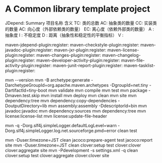 # A Common library template project

JDepend: Summary
项目名称 含义
TC: 类的总数
AC: 抽象类的数量
CC: 实装类的数量
AC: 向心度（外部依赖类的数量）
EC: 离心度（依赖外部类的数量）
A : 抽象度
I : 不稳定度
D : 距离（抽象性和稳定性的平衡指标）
V :

maven-jdepend-plugin:register:
maven-checkstyle-plugin:register:
maven-javadoc-plugin:register:
maven-jxr-plugin:register:
maven-license-plugin:register:
maven-changes-plugin:register:
maven-changelog-plugin:register:
maven-developer-activity-plugin:register:
maven-file-activity-plugin:register:
maven-junit-report-plugin:register:
maven-tasklist-plugin:register:


mvn --version
mvn -B archetype:generate -DarchetypeGroupId=org.apache.maven.archetypes -DgroupId=net.tiny -DartifactId=tiny-boot
mvn validate
mvn compile
mvn test
mvn package -Dmaven.test.skip
mvn install
mvn deploy
mvn clean
mvn site
mvn dependency:tree
mvn dependency:copy-dependencies -DoutputDirectory=lib
mvn assembly:assembly -DdescriptorId=bin
mvn javadoc:javadoc
mvn dependency:sources
mvn dependency:tree
mvn license:license-list
mvn license:update-file-header

mvn -q -Dorg.slf4j.simpleLogger.defaultLogLevel=warn -Dorg.slf4j.simpleLogger.log.net.sourceforge.pmd=error clean test

mvn -Duser.timezone=JST clean jacoco:prepare-agent test jacoco:report site
mvn -Duser.timezone=JST clean clover:setup test clover:clover clover:aggregate site
mvn -Pdevelopment -s settings.xml -q clean clover:setup test clover:aggregate clover:clover site